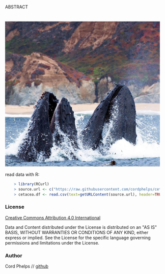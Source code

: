 

### 


ABSTRACT 



#


[![screen shot](https://raw.githubusercontent.com/cordphelps/cetacea/master/cetacea.jpg)]()


read data with R:

```R
	> library(RCurl)
	> source.url <- c("https://raw.githubusercontent.com/cordphelps/cetacea/master/ci.csv")
	> cetacea.df <- read.csv(text=getURLContent(source.url), header=TRUE, row.names=NULL)

```


### License
[Creative Commons Attribution 4.0 International](https://creativecommons.org/licenses/by/4.0/)

Data and Content distributed under the License is distributed on an "AS IS" BASIS, WITHOUT WARRANTIES OR CONDITIONS OF ANY KIND, either express or implied. See the License for the specific language governing permissions and limitations under the License.


### Author
Cord Phelps // [github](http://cordphelps.github.io)








 





